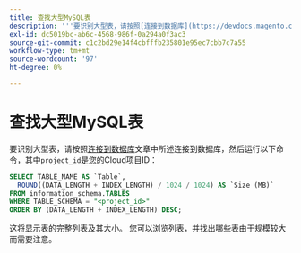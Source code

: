 ```yaml
---
title: 查找大型MySQL表
description: '''要识别大型表，请按照[连接到数据库](https://devdocs.magento.com/cloud/project/project-conf-files_services-mysql.html#connect-to-the-database)文章中的说明连接到数据库，然后运行以下命令，其中''project_id''是您的Cloud项目ID：'''
exl-id: dc5019bc-ab6c-4568-986f-0a294a0f3ac3
source-git-commit: c1c2bd29e14f4cbfffb235801e95ec7cbb7c7a55
workflow-type: tm+mt
source-wordcount: '97'
ht-degree: 0%

---
```


# 查找大型MySQL表

要识别大型表，请按照[连接到数据库](https://devdocs.magento.com/cloud/project/project-conf-files_services-mysql.html#connect-to-the-database)文章中所述连接到数据库，然后运行以下命令，其中`project_id`是您的Cloud项目ID：

```sql
SELECT TABLE_NAME AS `Table`,
  ROUND((DATA_LENGTH + INDEX_LENGTH) / 1024 / 1024) AS `Size (MB)`
FROM information_schema.TABLES
WHERE TABLE_SCHEMA = "<project_id>"
ORDER BY (DATA_LENGTH + INDEX_LENGTH) DESC;
```

这将显示表的完整列表及其大小。 您可以浏览列表，并找出哪些表由于规模较大而需要注意。
